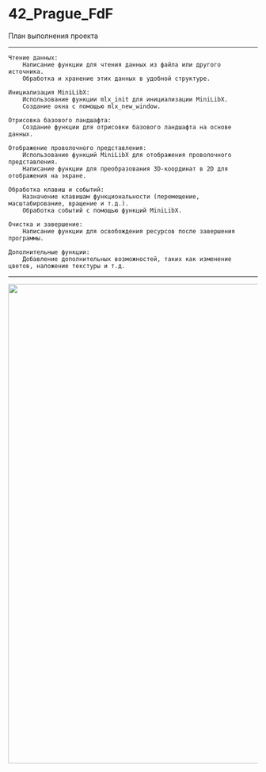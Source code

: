 # 42_Prague_FdF

План выполнения проекта

--------------------------------------

    Чтение данных:
        Написание функции для чтения данных из файла или другого источника.
        Обработка и хранение этих данных в удобной структуре.

    Инициализация MiniLibX:
        Использование функции mlx_init для инициализации MiniLibX.
        Создание окна с помощью mlx_new_window.

    Отрисовка базового ландшафта:
        Создание функции для отрисовки базового ландшафта на основе данных.

    Отображение проволочного представления:
        Использование функций MiniLibX для отображения проволочного представления.
        Написание функции для преобразования 3D-координат в 2D для отображения на экране.

    Обработка клавиш и событий:
        Назначение клавишам функциональности (перемещение, масштабирование, вращение и т.д.).
        Обработка событий с помощью функций MiniLibX.

    Очистка и завершение:
        Написание функции для освобождения ресурсов после завершения программы.

    Дополнительные функции:
        Добавление дополнительных возможностей, таких как изменение цветов, наложение текстуры и т.д.

--------------------------------------

<img width="967" src="https://github.com/OnnaMcadva/42_Prague_FdF/assets/94723781/bd4e3bea-07fc-49fd-970f-550bf11c5f1a">

